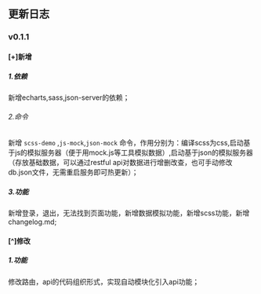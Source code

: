 ﻿## 更新日志

### v0.1.1

#### [+]新增

##### 1.依赖

新增echarts,sass,json-server的依赖；

###### 2.命令

新增 ```scss-demo``` ,```js-mock```,```json-mock``` 命令，作用分别为：编译scss为css,启动基于js的模拟服务器（便于用mock.js等工具模拟数据）,启动基于json的模拟服务器（存放基础数据，可以通过restful api对数据进行增删改查，也可手动修改db.json文件，无需重启服务即可热更新）；

##### 3.功能

新增登录，退出，无法找到页面功能，新增数据模拟功能，新增scss功能，新增changelog.md;

#### [^]修改

##### 1.功能
修改路由，api的代码组织形式，实现自动模块化引入api功能；



